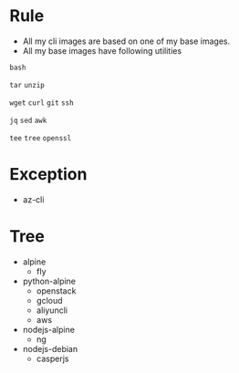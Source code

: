 # Rule

* All my cli images are based on one of my base images.
* All my base images have following utilities

`bash`

`tar` `unzip`

`wget` `curl` `git` `ssh`

`jq` `sed` `awk` 

`tee` `tree` `openssl`

# Exception

* az-cli

# Tree

* alpine
  * fly
* python-alpine
  * openstack
  * gcloud
  * aliyuncli
  * aws
* nodejs-alpine
  * ng
* nodejs-debian
  * casperjs
